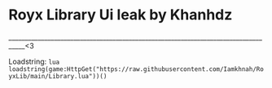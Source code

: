 # Royx Library Ui leak by Khanhdz
___________________________________________________________________________________<3

Loadstring: ```lua
loadstring(game:HttpGet("https://raw.githubusercontent.com/Iamkhnah/RoyxLib/main/Library.lua"))()```
